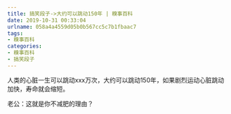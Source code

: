 ```yaml
---
title: 搞笑段子->大约可以跳动150年 | 糗事百科
date: 2019-10-31 00:33:04
urlname: 058a4a4559d05b0b567cc5c7b1fbaac7
tags: 
- 糗事百科
categories:
- 糗事百科
- 搞笑段子
---
```

人类的心脏一生可以跳动xxx万次，大约可以跳动150年，如果剧烈运动心脏跳动加快，寿命就会缩短。

老公：这就是你不减肥的理由？


